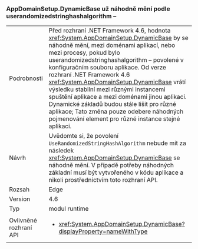 ### <a name="appdomainsetupdynamicbase-is-no-longer-randomized-by-userandomizedstringhashalgorithm"></a>AppDomainSetup.DynamicBase už náhodně mění podle userandomizedstringhashalgorithm –

|   |   |
|---|---|
|Podrobnosti|Před rozhraní .NET Framework 4.6, hodnota <xref:System.AppDomainSetup.DynamicBase> by se náhodně mění, mezi doménami aplikací, nebo mezi procesy, pokud bylo userandomizedstringhashalgorithm – povolené v konfiguračním souboru aplikace. Od verze rozhraní .NET Framework 4.6 <xref:System.AppDomainSetup.DynamicBase> vrátí výsledku stabilní mezi různými instancemi spuštění aplikace a mezi doménami jinou aplikaci. Dynamické základů budou stále lišit pro různé aplikace; Tato změna pouze odebere náhodných pojmenování element pro různé instance stejné aplikaci.|
|Návrh|Uvědomte si, že povolení <code>UseRandomizedStringHashAlgorithm</code> nebude mít za následek <xref:System.AppDomainSetup.DynamicBase> se náhodně mění. V případě potřeby náhodných základní musí být vytvořeného v kódu aplikace a nikoli prostřednictvím toto rozhraní API.|
|Rozsah|Edge|
|Version|4.6|
|Typ|modul runtime|
|Ovlivněné rozhraní API|<ul><li><xref:System.AppDomainSetup.DynamicBase?displayProperty=nameWithType></li></ul>|

